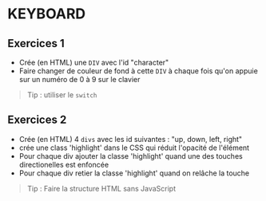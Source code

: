 # KEYBOARD

## Exercices 1

- Crée (en HTML) une `DIV` avec l'id "character"
- Faire changer de couleur de fond à cette `DIV` à chaque fois qu'on appuie sur un numéro de 0 à 9 sur le clavier

> Tip : utiliser le `switch`

## Exercices 2

- Crée (en HTML) 4 `divs` avec les id suivantes : "up, down, left, right"
- crée une class 'highlight' dans le CSS qui réduit l'opacité de l'élément
- Pour chaque div ajouter la classe 'highlight' quand une des touches directionelles est enfoncée
- Pour chaque div retier la classe 'highlight' quand on relâche la touche

> Tip : Faire la structure HTML sans JavaScript
